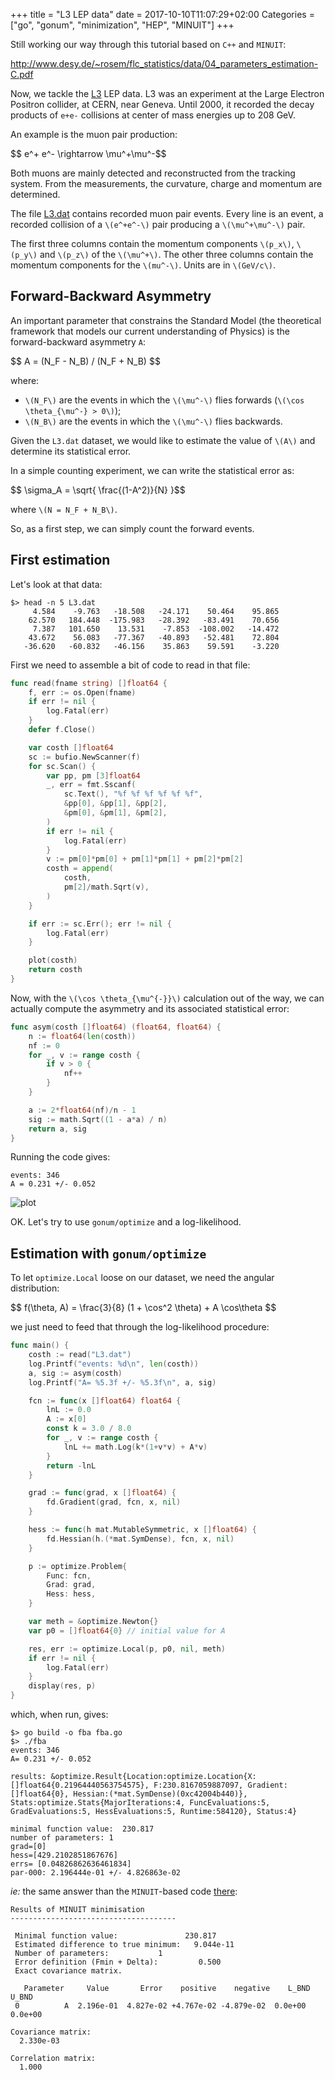 +++
title = "L3 LEP data"
date = 2017-10-10T11:07:29+02:00
Categories = ["go", "gonum", "minimization", "HEP", "MINUIT"]
+++

Still working our way through this tutorial based on `C++` and `MINUIT`:

http://www.desy.de/~rosem/flc_statistics/data/04_parameters_estimation-C.pdf

Now, we tackle the [L3](https://cern.ch/l3) LEP data.
L3 was an experiment at the Large Electron Positron collider, at CERN, near Geneva.
Until 2000, it recorded the decay products of `e+e-` collisions at center of mass energies up to 208 GeV.

An example is the muon pair production:

<div>$$ e^+ e^- \rightarrow \mu^+\mu^-$$</div>

Both muons are mainly detected and reconstructed from the tracking system.
From the measurements, the curvature, charge and momentum are determined.

The file [L3.dat](/code/2017-10-10/L3.dat) contains recorded muon pair events.
Every line is an event, a recorded collision of a `\(e^+e^-\)` pair producing a `\(\mu^+\mu^-\)` pair.

The first three columns contain the momentum components `\(p_x\)`, `\(p_y\)` and `\(p_z\)` of the `\(\mu^+\)`.
The other three columns contain the momentum components for the `\(mu^-\)`.
Units are in `\(GeV/c\)`.

## Forward-Backward Asymmetry

An important parameter that constrains the Standard Model (the theoretical framework that models our current understanding of Physics) is the forward-backward asymmetry `A`:

<div>
$$ A = (N_F - N_B) / (N_F + N_B) $$
</div>

where:

- `\(N_F\)` are the events in which the `\(\mu^-\)` flies forwards (`\(\cos \theta_{\mu^-} > 0\)`);
- `\(N_B\)` are the events in which the `\(\mu^-\)` flies backwards.

Given the `L3.dat` dataset, we would like to estimate the value of `\(A\)` and determine its statistical error.

In a simple counting experiment, we can write the statistical error as:

<div>$$ \sigma_A = \sqrt{ \frac{(1-A^2)}{N} }$$</div>

where `\(N = N_F + N_B\)`.

So, as a first step, we can simply count the forward events.

## First estimation

Let's look at that data:

```
$> head -n 5 L3.dat
     4.584    -9.763   -18.508   -24.171    50.464    95.865
    62.570   184.448  -175.983   -28.392   -83.491    70.656
     7.387   101.650    13.531    -7.853  -108.002   -14.472
    43.672    56.083   -77.367   -40.893   -52.481    72.804
   -36.620   -60.832   -46.156    35.863    59.591    -3.220
```

First we need to assemble a bit of code to read in that file:

[embedmd]:# (../../static/code/2017-10-10/fba.go go /^func read/ /^}/)
```go
func read(fname string) []float64 {
	f, err := os.Open(fname)
	if err != nil {
		log.Fatal(err)
	}
	defer f.Close()

	var costh []float64
	sc := bufio.NewScanner(f)
	for sc.Scan() {
		var pp, pm [3]float64
		_, err = fmt.Sscanf(
			sc.Text(), "%f %f %f %f %f %f",
			&pp[0], &pp[1], &pp[2],
			&pm[0], &pm[1], &pm[2],
		)
		if err != nil {
			log.Fatal(err)
		}
		v := pm[0]*pm[0] + pm[1]*pm[1] + pm[2]*pm[2]
		costh = append(
			costh,
			pm[2]/math.Sqrt(v),
		)
	}

	if err := sc.Err(); err != nil {
		log.Fatal(err)
	}

	plot(costh)
	return costh
}
```

Now, with the `\(\cos \theta_{\mu^{-}}\)` calculation out of the way, we can actually
compute the asymmetry and its associated statistical error:

[embedmd]:# (../../static/code/2017-10-10/fba.go go /^func asym/ /^}/)
```go
func asym(costh []float64) (float64, float64) {
	n := float64(len(costh))
	nf := 0
	for _, v := range costh {
		if v > 0 {
			nf++
		}
	}

	a := 2*float64(nf)/n - 1
	sig := math.Sqrt((1 - a*a) / n)
	return a, sig
}
```

Running the code gives:

```
events: 346
A = 0.231 +/- 0.052
```

![plot](/code/2017-10-10/plot.png)

OK. Let's try to use `gonum/optimize` and a log-likelihood.

## Estimation with `gonum/optimize`

To let `optimize.Local` loose on our dataset, we need the angular distribution:

<div>$$ f(\theta, A) = \frac{3}{8} (1 + \cos^2 \theta) + A \cos\theta $$ </div>


we just need to feed that through the log-likelihood procedure:

[embedmd]:# (../../static/code/2017-10-10/fba.go go /^func main/ /^}/)
```go
func main() {
	costh := read("L3.dat")
	log.Printf("events: %d\n", len(costh))
	a, sig := asym(costh)
	log.Printf("A= %5.3f +/- %5.3f\n", a, sig)

	fcn := func(x []float64) float64 {
		lnL := 0.0
		A := x[0]
		const k = 3.0 / 8.0
		for _, v := range costh {
			lnL += math.Log(k*(1+v*v) + A*v)
		}
		return -lnL
	}

	grad := func(grad, x []float64) {
		fd.Gradient(grad, fcn, x, nil)
	}

	hess := func(h mat.MutableSymmetric, x []float64) {
		fd.Hessian(h.(*mat.SymDense), fcn, x, nil)
	}

	p := optimize.Problem{
		Func: fcn,
		Grad: grad,
		Hess: hess,
	}

	var meth = &optimize.Newton{}
	var p0 = []float64{0} // initial value for A

	res, err := optimize.Local(p, p0, nil, meth)
	if err != nil {
		log.Fatal(err)
	}
	display(res, p)
}
```

which, when run, gives:

```
$> go build -o fba fba.go
$> ./fba
events: 346
A= 0.231 +/- 0.052

results: &optimize.Result{Location:optimize.Location{X:[]float64{0.21964440563754575}, F:230.8167059887097, Gradient:[]float64{0}, Hessian:(*mat.SymDense)(0xc42004b440)}, Stats:optimize.Stats{MajorIterations:4, FuncEvaluations:5, GradEvaluations:5, HessEvaluations:5, Runtime:584120}, Status:4}

minimal function value:  230.817
number of parameters: 1
grad=[0]
hess=[429.2102851867676]
errs= [0.04826862636461834]
par-000: 2.196444e-01 +/- 4.826863e-02
```

_ie:_ the same answer than the `MINUIT`-based code [there](/code/2017-10-10/fba.cc):

```
Results of MINUIT minimisation
-------------------------------------

 Minimal function value:               230.817  
 Estimated difference to true minimum:   9.044e-11 
 Number of parameters:           1     
 Error definition (Fmin + Delta):         0.500  
 Exact covariance matrix.

   Parameter     Value       Error    positive    negative    L_BND    U_BND
 0          A  2.196e-01  4.827e-02 +4.767e-02 -4.879e-02  0.0e+00  0.0e+00

Covariance matrix: 
  2.330e-03

Correlation matrix: 
  1.000
```

